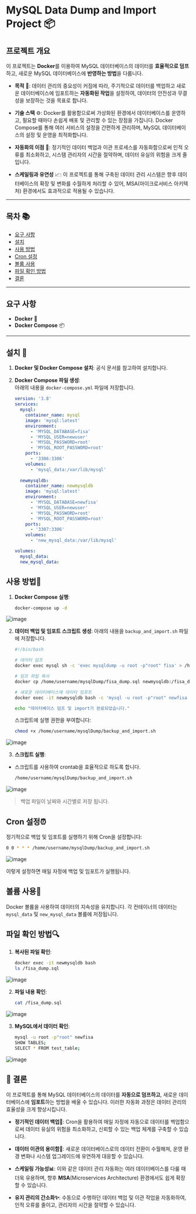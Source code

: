 # **MySQL Data Dump and Import Project** 📦

## **프로젝트 개요** 
이 프로젝트는 **Docker**를 이용하여 MySQL 데이터베이스의 데이터를 **효율적으로 덤프**하고, 새로운 MySQL 데이터베이스에 **반영하는 방법**을 다룹니다. 

- **목적** 🎯: 데이터 관리의 중요성이 커짐에 따라, 주기적으로 데이터를 백업하고 새로운 데이터베이스에 임포트하는 **자동화된 작업**을 설정하여, 데이터의 안전성과 무결성을 보장하는 것을 목표로 합니다.

- **기술 스택** ⚙️: Docker를 활용함으로써 가상화된 환경에서 데이터베이스를 운영하고, 필요할 때마다 손쉽게 배포 및 관리할 수 있는 장점을 가집니다. Docker Compose를 통해 여러 서비스의 설정을 간편하게 관리하며, MySQL 데이터베이스의 설정 및 운영을 최적화합니다.

- **자동화의 이점** 🤖: 정기적인 데이터 백업과 이관 프로세스를 자동화함으로써 인적 오류를 최소화하고, 시스템 관리자의 시간을 절약하며, 데이터 유실의 위험을 크게 줄입니다. 

- **스케일링과 유연성** 📈: 이 프로젝트를 통해 구축된 데이터 관리 시스템은 향후 데이터베이스의 확장 및 변화를 수월하게 처리할 수 있어, MSA(마이크로서비스 아키텍처) 환경에서도 효과적으로 적용될 수 있습니다.


---

## **목차** 📚
- [요구 사항](#요구-사항)
- [설치](#설치)
- [사용 방법](#사용-방법)
- [Cron 설정](#cron-설정)
- [볼륨 사용](#볼륨-사용)
- [파일 확인 방법](#파일-확인-방법)
- [결론](#결론)

---

## **요구 사항** 
- **Docker** 🐳
- **Docker Compose** 📦

---

## **설치** 🔧
1. **Docker 및 Docker Compose 설치**: 
   공식 문서를 참고하여 설치합니다.

2. **Docker Compose 파일 생성**:  
   아래의 내용을 `docker-compose.yml` 파일에 저장합니다.

   ```yaml
   version: '3.8'
   services:
     mysql:
       container_name: mysql
       image: 'mysql:latest'
       environment:
         - 'MYSQL_DATABASE=fisa'
         - 'MYSQL_USER=newuser'
         - 'MYSQL_PASSWORD=root'
         - 'MYSQL_ROOT_PASSWORD=root'
       ports:
         - '3306:3306'
       volumes:
         - 'mysql_data:/var/lib/mysql'
     
     newmysqldb:
       container_name: newmysqldb
       image: 'mysql:latest'
       environment:
         - 'MYSQL_DATABASE=newfisa'
         - 'MYSQL_USER=newuser'
         - 'MYSQL_PASSWORD=root'
         - 'MYSQL_ROOT_PASSWORD=root'
       ports:
         - '3307:3306'
       volumes:
         - 'new_mysql_data:/var/lib/mysql'
   
   volumes:
     mysql_data:
     new_mysql_data:

## 사용 방법🚀
1. **Docker Compose 실행**:
   ```bash
   docker-compose up -d
   ```
![image](https://github.com/user-attachments/assets/684c50da-6748-4b59-bc6d-411d107c5239)

2. **데이터 백업 및 임포트 스크립트 생성**:
   아래의 내용을 `backup_and_import.sh` 파일에 저장합니다.

   ```bash
   #!/bin/bash

   # 데이터 덤프
   docker exec mysql sh -c 'exec mysqldump -u root -p"root" fisa' > /home/username/mysqlDump/fisa_dump.sql

   # 덤프 파일 복사
   docker cp /home/username/mysqlDump/fisa_dump.sql newmysqldb:/fisa_dump.sql

   # 새로운 데이터베이스에 데이터 임포트
   docker exec -it newmysqldb bash -c 'mysql -u root -p"root" newfisa < /fisa_dump.sql'

   echo "데이터베이스 덤프 및 import가 완료되었습니다."
   ```

   스크립트에 실행 권한을 부여합니다:
   ```bash
   chmod +x /home/username/mysqlDump/backup_and_import.sh
   ```
![image](https://github.com/user-attachments/assets/74de0292-990a-419c-bb9b-da52fa498416)

3. **스크립트 실행**:
- 스크립트를 사용하여 crontab을 효율적으로 하도록 합니다.
   ```bash
   /home/username/mysqlDump/backup_and_import.sh
   ```
![image](https://github.com/user-attachments/assets/824ff87d-12da-49ee-ba9f-d74cc52823cf)
> 백업 파일이 날짜와 시간별로 저장 됩니다.


## Cron 설정⏰
정기적으로 백업 및 임포트를 실행하기 위해 Cron을 설정합니다:
```bash
0 0 * * * /home/username/mysqlDump/backup_and_import.sh
```
![image](https://github.com/user-attachments/assets/65e2c8e5-95fa-46bd-bf56-51f6035bc1cb)

이렇게 설정하면 매일 자정에 백업 및 임포트가 실행됩니다.

## 볼륨 사용💾
Docker 볼륨을 사용하여 데이터의 지속성을 유지합니다. 각 컨테이너의 데이터는 `mysql_data` 및 `new_mysql_data` 볼륨에 저장됩니다.

## 파일 확인 방법🔍
1. **복사된 파일 확인**:
   ```bash
   docker exec -it newmysqldb bash
   ls /fisa_dump.sql
   ```
 ![image](https://github.com/user-attachments/assets/fb5717b3-4d8c-4fe8-ab22-5619d0e1166e)


2. **파일 내용 확인**:
   ```bash
   cat /fisa_dump.sql
   ```
![image](https://github.com/user-attachments/assets/a1c831a2-3485-4cd9-8217-7eb5d0a89dd2)

3. **MySQL에서 데이터 확인**:
   ```bash
   mysql -u root -p"root" newfisa
   SHOW TABLES;
   SELECT * FROM test_table;
   ```
![image](https://github.com/user-attachments/assets/48b0a952-6279-4bc7-ba07-4d2a38532745)

## 🎉 결론
이 프로젝트를 통해 MySQL 데이터베이스의 데이터를 **자동으로 덤프하고**, 새로운 데이터베이스에 **임포트**하는 방법을 배울 수 있습니다. 이러한 자동화 과정은 데이터 관리의 효율성을 크게 향상시킵니다. 

- **정기적인 데이터 백업🔄**: Cron을 활용하여 매일 자정에 자동으로 데이터를 백업함으로써 데이터 유실의 위험을 최소화하고, 신뢰할 수 있는 백업 체계를 구축할 수 있습니다. 

- **데이터 이관의 용이함🔀**: 새로운 데이터베이스로의 데이터 전환이 수월해져, 운영 환경 변화나 시스템 업그레이드에 유연하게 대응할 수 있습니다.

- **스케일링 가능성📊**: 이와 같은 데이터 관리 자동화는 여러 데이터베이스를 다룰 때 더욱 유용하며, 향후 **MSA**(Microservices Architecture) 환경에서도 쉽게 확장할 수 있습니다.

- **유지 관리의 간소화✨**: 수동으로 수행하던 데이터 백업 및 이관 작업을 자동화하여, 인적 오류를 줄이고, 관리자의 시간을 절약할 수 있습니다.
